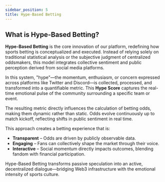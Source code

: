 ```yaml
---
sidebar_position: 5
title: Hype-Based Betting
---
```


## What is Hype-Based Betting?

**Hype-Based Betting** is the core innovation of our platform, redefining how sports betting is conceptualized and executed. Instead of relying solely on traditional statistical analysis or the subjective judgment of centralized oddsmakers, this model integrates collective sentiment and public perception derived from social media platforms.

In this system, "hype"—the momentum, enthusiasm, or concern expressed across platforms like Twitter and Discord—is collected, processed, and transformed into a quantifiable metric. This **Hype Score** captures the real-time emotional pulse of the community surrounding a specific team or event.

The resulting metric directly influences the calculation of betting odds, making them dynamic rather than static. Odds evolve continuously up to match kickoff, reflecting shifts in public sentiment in real time.

This approach creates a betting experience that is:

* **Transparent** – Odds are driven by publicly observable data.
* **Engaging** – Fans can collectively shape the market through their voice.
* **Interactive** – Social momentum directly impacts outcomes, blending fandom with financial participation.

Hype-Based Betting transforms passive speculation into an active, decentralized dialogue—bridging Web3 infrastructure with the emotional intensity of sports culture.
